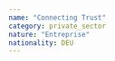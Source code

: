 ```yaml
---
name: "Connecting Trust"
category: private_sector
nature: "Entreprise"
nationality: DEU
---
```

    